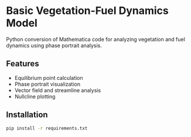 # Basic Vegetation-Fuel Dynamics Model

Python conversion of Mathematica code for analyzing vegetation and fuel dynamics using phase portrait analysis.

## Features
- Equilibrium point calculation
- Phase portrait visualization
- Vector field and streamline analysis
- Nullcline plotting

## Installation
```bash
pip install -r requirements.txt
